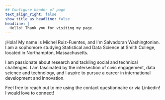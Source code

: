 ```yaml
---
## Configure header of page
text_align_right: false
show_title_as_headline: false
headline: |
  Hello! Thank you for visiting my page.
---
```


<!-- this is a subheadline -->
¡Hola! My name is Michel Ruiz-Fuentes, and I'm Salvadoran Washingtonian. I am a sophomore studying Statistical and Data Science at Smith College, located in Northampton, Massachusetts.  

I am passionate about research and tackling social and technical challenges. I am fascinated by the intersection of civic engagement, data science and technology, and l aspire to pursue a career in international development and innovation.

Feel free to reach out to me using the contact questionnaire or via Linkedin! I would love to connect!

